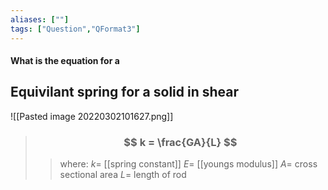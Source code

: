 ```yaml
---
aliases: [""]
tags: ["Question","QFormat3"]
---
```


#### What is the equation for a
## Equivilant spring for a solid in shear

![[Pasted image 20220302101627.png]]

> ### $$ k = \frac{GA}{L} $$ 
>> where:
>> $k=$ [[spring constant]]
>> $E=$ [[youngs modulus]]
>> $A=$ cross sectional area
>> $L=$ length of rod
